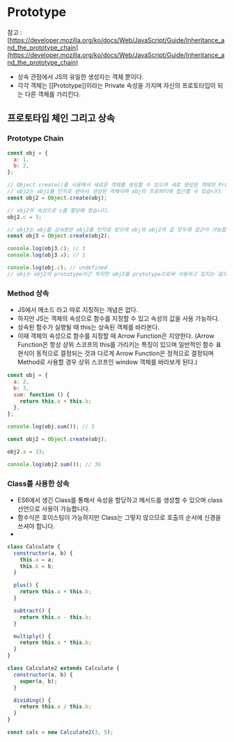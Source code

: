 # Prototype

참고 : [https://developer.mozilla.org/ko/docs/Web/JavaScript/Guide/Inheritance_and_the_prototype_chain](https://developer.mozilla.org/ko/docs/Web/JavaScript/Guide/Inheritance_and_the_prototype_chain)

- 상속 관점에서 JS의 유일한 생성자는 객체 뿐이다.
- 각각 객체는 [[Prototype]]이라는 Private 속성을 가지며 자신의 프로토타입이 되는 다른 객체를 가리킨다.

## 프로토타입 체인 그리고 상속

### Prototype Chain

```jsx
const obj = {
  a: 1,
  b: 2,
};

// Object.create()를 사용해서 새로운 객체를 생성할 수 있으며 새로 생성된 객체의 Prototype은 첫번째 인자로 지정됩니다.
// obj2는 obj1를 인자로 받아서 생성된 객체이며 obj의 프로퍼티에 접근할 수 있습니다.
const obj2 = Object.create(obj);

// obj2의 속성으로 c를 할당해 줬습니다.
obj2.c = 3;

// obj3는 obj를 상속받은 obj2를 인자로 받으며 obj와 obj2의 값 모두에 접근이 가능합니다.
const obj3 = Object.create(obj2);

console.log(obj3.c); // 3
console.log(obj3.a); // 1

console.log(obj.c); // undefined
// obj는 obj2의 prototype이긴 하지만 obj2를 prototype으로써 사용하고 있지는 않으므로 obj2.c에 할당된 c의 값에 접근할 수 없습니다.
```

### Method 상속

- JS에서 메소드 라고 따로 지칭하는 개념은 없다.
- 하지만 JS는 객체의 속성으로 함수를 지정할 수 있고 속성의 값을 사용 가능하다.
- 상속된 함수가 실행될 때 this는 상속된 객체를 바라본다.
- 이때 객체의 속성으로 함수를 지정할 때 Arrow Function은 지양한다.
  (Arrow Function은 항상 상위 스코프의 this를 가리키는 특징이 있으며 일반적인 함수 표현식이 동적으로 결정되는 것과 다르게 Arrow Function은 정적으로 결정되며 Method로 사용할 경우 상위 스코프인 window 객체를 바라보게 된다.)

```jsx
const obj = {
  a: 2,
  b: 3,
  sum: function () {
    return this.a + this.b;
  },
};

console.log(obj.sum()); // 5

const obj2 = Object.create(obj);

obj2.a = 33;

console.log(obj2.sum()); // 36
```

### Class를 사용한 상속

- ES6에서 생긴 Class를 통해서 속성을 할당하고 메서드를 생성할 수 있으며 class 선언으로 사용이 가능합니다.
- 함수식은 호이스팅이 가능하지만 Class는 그렇지 않으므로 호출의 순서에 신경을 쓰셔야 합니다.
-

```jsx
class Calculate {
  constructor(a, b) {
    this.a = a;
    this.b = b;
  }

  plus() {
    return this.a + this.b;
  }

  subtract() {
    return this.a - this.b;
  }

  multiply() {
    return this.a * this.b;
  }
}

class Calculate2 extends Calculate {
  constructor(a, b) {
    super(a, b);
  }

  dividing() {
    return this.a / this.b;
  }
}

const calc = new Calculate2(3, 5);
```
